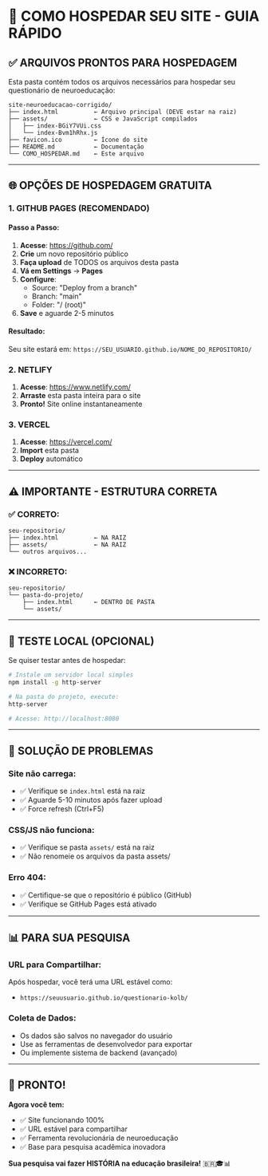 # 🚀 COMO HOSPEDAR SEU SITE - GUIA RÁPIDO

## ✅ **ARQUIVOS PRONTOS PARA HOSPEDAGEM**

Esta pasta contém todos os arquivos necessários para hospedar seu questionário de neuroeducação:

```
site-neuroeducacao-corrigido/
├── index.html          ← Arquivo principal (DEVE estar na raiz)
├── assets/             ← CSS e JavaScript compilados
│   ├── index-BGiY7VUi.css
│   └── index-Bvm1hRhx.js
├── favicon.ico         ← Ícone do site
├── README.md           ← Documentação
└── COMO_HOSPEDAR.md    ← Este arquivo
```

---

## 🌐 **OPÇÕES DE HOSPEDAGEM GRATUITA**

### **1. GITHUB PAGES (RECOMENDADO)**

#### **Passo a Passo:**
1. **Acesse**: https://github.com/
2. **Crie** um novo repositório público
3. **Faça upload** de TODOS os arquivos desta pasta
4. **Vá em Settings** → **Pages**
5. **Configure**:
   - Source: "Deploy from a branch"
   - Branch: "main"
   - Folder: "/ (root)"
6. **Save** e aguarde 2-5 minutos

#### **Resultado:**
Seu site estará em: `https://SEU_USUARIO.github.io/NOME_DO_REPOSITORIO/`

### **2. NETLIFY**
1. **Acesse**: https://www.netlify.com/
2. **Arraste** esta pasta inteira para o site
3. **Pronto!** Site online instantaneamente

### **3. VERCEL**
1. **Acesse**: https://vercel.com/
2. **Import** esta pasta
3. **Deploy** automático

---

## ⚠️ **IMPORTANTE - ESTRUTURA CORRETA**

### **✅ CORRETO:**
```
seu-repositorio/
├── index.html          ← NA RAIZ
├── assets/             ← NA RAIZ
└── outros arquivos...
```

### **❌ INCORRETO:**
```
seu-repositorio/
└── pasta-do-projeto/
    ├── index.html      ← DENTRO DE PASTA
    └── assets/
```

---

## 🧪 **TESTE LOCAL (OPCIONAL)**

Se quiser testar antes de hospedar:

```bash
# Instale um servidor local simples
npm install -g http-server

# Na pasta do projeto, execute:
http-server

# Acesse: http://localhost:8080
```

---

## 🔧 **SOLUÇÃO DE PROBLEMAS**

### **Site não carrega:**
- ✅ Verifique se `index.html` está na raiz
- ✅ Aguarde 5-10 minutos após fazer upload
- ✅ Force refresh (Ctrl+F5)

### **CSS/JS não funciona:**
- ✅ Verifique se pasta `assets/` está na raiz
- ✅ Não renomeie os arquivos da pasta assets/

### **Erro 404:**
- ✅ Certifique-se que o repositório é público (GitHub)
- ✅ Verifique se GitHub Pages está ativado

---

## 📊 **PARA SUA PESQUISA**

### **URL para Compartilhar:**
Após hospedar, você terá uma URL estável como:
- `https://seuusuario.github.io/questionario-kolb/`

### **Coleta de Dados:**
- Os dados são salvos no navegador do usuário
- Use as ferramentas de desenvolvedor para exportar
- Ou implemente sistema de backend (avançado)

---

## 🎉 **PRONTO!**

**Agora você tem:**
- ✅ Site funcionando 100%
- ✅ URL estável para compartilhar
- ✅ Ferramenta revolucionária de neuroeducação
- ✅ Base para pesquisa acadêmica inovadora

**Sua pesquisa vai fazer HISTÓRIA na educação brasileira!** 🇧🇷🎓📊

